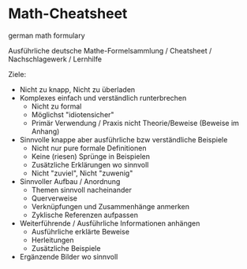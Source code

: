 # Math-Cheatsheet

german math formulary

Ausführliche deutsche Mathe-Formelsammlung / Cheatsheet / Nachschlagewerk / Lernhilfe

Ziele: 
* Nicht zu knapp, Nicht zu überladen
* Komplexes einfach und verständlich runterbrechen
	- Nicht zu formal
	- Möglichst "idiotensicher"
	- Primär Verwendung / Praxis nicht Theorie/Beweise (Beweise im Anhang)
* Sinnvolle knappe aber ausführliche bzw verständliche Beispiele
	- Nicht nur pure formale Definitionen
	- Keine (riesen) Sprünge in Beispielen
	- Zusätzliche Erklärungen wo sinnvoll
	- Nicht "zuviel", Nicht "zuwenig"
* Sinnvoller Aufbau / Anordnung
	- Themen sinnvoll nacheinander
	- Querverweise
	- Verknüpfungen und Zusammenhänge anmerken
	- Zyklische Referenzen aufpassen
* Weiterführende / Ausführliche Informationen anhängen 
	- Ausführliche erklärte Beweise
	- Herleitungen
	- Zusätzliche Beispiele
* Ergänzende Bilder wo sinnvoll

